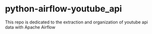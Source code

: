 # python-airflow-youtube_api
This repo is dedicated to the extraction and organization of youtube api data with Apache Airflow
